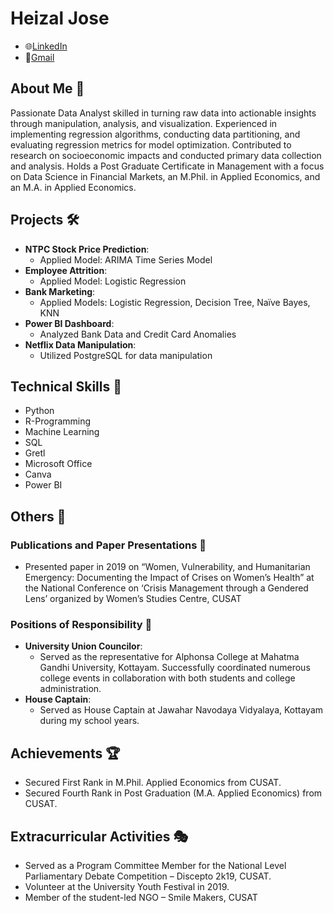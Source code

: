 # Heizal Jose
- 🌐[LinkedIn](https://www.linkedin.com/in/heizaljose)
- 📧[Gmail](heizaljose@gmail.com)

## About Me 💼

Passionate Data Analyst skilled in turning raw data into actionable insights through manipulation, analysis, and visualization. Experienced in implementing regression algorithms, conducting data partitioning, and evaluating regression metrics for model optimization. Contributed to research on socioeconomic impacts and conducted primary data collection and analysis. Holds a Post Graduate Certificate in Management with a focus on Data Science in Financial Markets, an M.Phil. in Applied Economics, and an M.A. in Applied Economics.

## Projects 🛠️

- **NTPC Stock Price Prediction**:
  - Applied Model: ARIMA Time Series Model
- **Employee Attrition**:
  - Applied Model: Logistic Regression
- **Bank Marketing**:
  - Applied Models: Logistic Regression, Decision Tree, Naïve Bayes, KNN
- **Power BI Dashboard**:
  - Analyzed Bank Data and Credit Card Anomalies
- **Netflix Data Manipulation**:
  - Utilized PostgreSQL for data manipulation

## Technical Skills 🚀

- Python
- R-Programming
- Machine Learning
- SQL
- Gretl
- Microsoft Office
- Canva
- Power BI

## Others 🎉

### Publications and Paper Presentations 📝

- Presented paper in 2019 on “Women, Vulnerability, and Humanitarian Emergency: Documenting the Impact of Crises on Women’s Health” at the National Conference on ‘Crisis Management through a Gendered Lens’ organized by Women’s Studies Centre, CUSAT

### Positions of Responsibility 🌟

- **University Union Councilor**:
  - Served as the representative for Alphonsa College at Mahatma Gandhi University, Kottayam. Successfully coordinated numerous college events in collaboration with both students and college administration.
- **House Captain**:
  - Served as House Captain at Jawahar Navodaya Vidyalaya, Kottayam during my school years.

## Achievements 🏆

- Secured First Rank in M.Phil. Applied Economics from CUSAT.
- Secured Fourth Rank in Post Graduation (M.A. Applied Economics) from CUSAT.

## Extracurricular Activities 🎭

- Served as a Program Committee Member for the National Level Parliamentary Debate Competition – Discepto 2k19, CUSAT.
- Volunteer at the University Youth Festival in 2019.
- Member of the student-led NGO – Smile Makers, CUSAT
